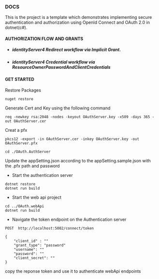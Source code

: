 ### DOCS

 This is the project is a template which demonstrates implementing secure authentication and authorization using OpenId Connect and OAuth 2.0 in dotnet(c#).

#### AUTHORIZATION FLOW AND GRANTS

- ##### identityServer4 Redirect workflow via Implicit Grant.
- ##### identityServer4 Credential workflow via ResourceOwnerPasswordAndClientCredentials

#### GET STARTED

Restore Packages

```
nuget restore

```

Generate Cert and Key using the following command
```
req -newkey rsa:2048 -nodes -keyout OAuthServer.key -x509 -days 365 -out OAuthServer.cer

```

Creat a pfx

```
pkcs12 -export -in OAuthServer.cer -inkey OAuthServer.key -out OAuthServer.pfx

```

```
cd ./OAuth.AuthServer
```

Update the appSetting.json according to the appSetting.sample.json with the 
.pfx path and password
- Start the authentication server

```
dotnet restore
dotnet run build

```
- Start the web api project
```
cd ../OAuth.webApi 
dotnet run build

```

- Navigate the token endpoint on the Authentication server 

```
POST  http://localhost:5002/connect/token

{
    "client_id" : ""
    "grant_type": "password"
    "username": ""
    "password": ""
    "client_secret": ""
}

```

copy the reponse token and use it to authenticate webApi endpoints


